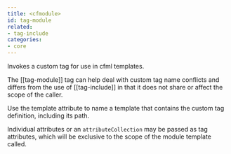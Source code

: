 ```yaml
---
title: <cfmodule>
id: tag-module
related:
- tag-include
categories:
- core
---
```


Invokes a custom tag for use in cfml templates.

The [[tag-module]] tag can help deal with custom tag name conflicts and differs from the use of [[tag-include]] in that it does not share or affect the scope of the caller.

Use the template attribute to name a template that contains the custom tag definition, including its path.

Individual attributes or an `attributeCollection` may be passed as tag attributes, which will be exclusive to the scope of the module template called.

